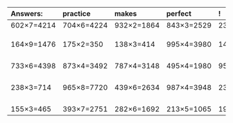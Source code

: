 | Answers: | practice | makes | perfect | ! |
| :--- | :--- | :--- | :--- | :--- |
| 602×7=4214 | 704×6=4224 | 932×2=1864 | 843×3=2529 | 236×5=1180 | 
|   |   |   |   |   | 
|   |   |   |   |   | 
|   |   |   |   |   | 
| 164×9=1476 | 175×2=350 | 138×3=414 | 995×4=3980 | 142×7=994 | 
|   |   |   |   |   | 
|   |   |   |   |   | 
|   |   |   |   |   | 
|   |   |   |   |   | 
| 733×6=4398 | 873×4=3492 | 787×4=3148 | 495×4=1980 | 950×7=6650 | 
|   |   |   |   |   | 
|   |   |   |   |   | 
|   |   |   |   |   | 
|   |   |   |   |   | 
| 238×3=714 | 965×8=7720 | 439×6=2634 | 987×4=3948 | 232×8=1856 | 
|   |   |   |   |   | 
|   |   |   |   |   | 
|   |   |   |   |   | 
|   |   |   |   |   | 
| 155×3=465 | 393×7=2751 | 282×6=1692 | 213×5=1065 | 196×2=392 | 
